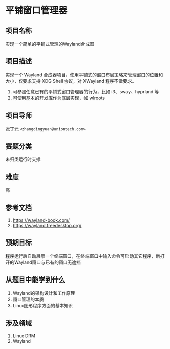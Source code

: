 # 平铺窗口管理器

## 项目名称

实现一个简单的平铺式管理的Wayland合成器

## 项目描述

实现一个 Wayland 合成器项目，使用平铺式的窗口布局策略来管理窗口的位置和大小，仅要求支持 XDG Shell 协议，对 XWayland 程序不做要求。

1. 可参照任意已有的平铺式窗口管理器的行为，比如 i3、sway、hyprland 等
2. 可使用基本的开发库作为底层实现，如 wlroots

## 项目导师

张丁元 `<zhangdingyuan@uniontech.com>`

## 赛题分类
未归类运行时支撑

## 难度

高

## 参考文档

1. https://wayland-book.com/
2. https://wayland.freedesktop.org/

## 预期目标

程序运行后自动展示一个终端窗口，在终端窗口中输入命令可启动其它程序，新打开的Wayland窗口与已有的窗口无遮挡

## 从题目中能学到什么

1. Wayland的架构设计和工作原理
2. 窗口管理的本质
3. Linux图形程序方面的基本知识

## 涉及领域

1. Linux DRM
2. Wayland

